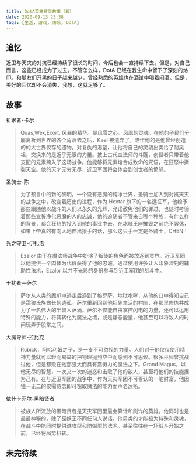 ```yaml
---
title: DotA英雄背景故事（五）
date: 2020-09-13 23:38
tags: [生活, 游戏, 伤感, DotA]
---
```


## 追忆
近卫与天灾的对抗已经持续了很长的时间，今后也会一直持续下去。但是，对自己而言，这些已经成为了过去。不管怎么样，DotA 已经在我生命中留下了深刻的烙印。和朋友们开黑的日子越来越少，曾经熟悉的英雄也在酒馆中喝着闷酒。但是，美好的回忆却不会消失，我想，这就足够了。

## 故事

祈求者-卡尔

> Quas,Wex,Exort. 风暴的精华。暴风雪之心。凤凰的灵魂。在他的子民们分崩离析到世界的各个角落去之后，Kael 被遗弃了，陪伴他的是他曾经创造的的大世界仅存的遗物。对复仇的渴望，让他将自己的灵魂出卖给了耐奥祖，交换来的是近乎无限的力量。披上古代血法师的斗篷，创世者只带着他支配的元素跨入了这场战争。他能够将元素熔合成致命的咒语，在狂怒中撕裂天空。他的天才无穷无尽，近卫军团将会体会到创世者的愤怒。

圣骑士-陈

> 为了预言中的新的黎明，一个没有恶魔的纯净世界，圣骑士加入到对抗天灾的战争之中，改变着历史的进程，作为 Hextar 旗下的一名远征军，他给予那些跟随他以战斗的人们以永久的光辉，允诺赦免他们的罪过，也随时考验着那些宣誓净化恶魔的人的忠诚，他的追随者不管来自哪个种族，有什么样的背景，都会狂热的投入到他的事业中去，在冰峰王座摧毁之前绝不罢休，如果上帝真的有向大地伸出援手的话，那么这只手一定是圣骑士，CHEN！

光之守卫-伊扎洛

> Ezalor 由于在魔法师战争中扮演了叛徒的角色而被放逐到灵界。近卫军团以他提供一个肉体为代价获得了他的忠诚。通过使用许多让人印象深刻的辅助性法术，Ezalor 以并不光彩的身份参与到近卫军团的战斗中。

干扰者—萨尔

> 萨尔从人类的魔爪中逃走后遇到了格罗萨，地狱咆哮，从他的口中得知自己是霜狼氏族酋长的遗孤。萨尔重新回到他祖先生活的村庄，在那里修炼并成为了一名伟大的半兽人萨满。萨尔不仅能自由掌控闪电的力量，还可以运用特殊的能力，将其转化为魔法之墙，或是静态能量，他甚至可以将敌人的时间玩弄于股掌之间。

大魔导师-拉比克

> Rubick，阿哈利姆之子，是一支不可忽视的力量。人们对于他仅仅使用精神力量就可以轻而易举的把物理抛到空中而感到不可思议。很多巫师曾挑战过他，但是都败在他那强大而具有震慑力的魔法之下。Grand Magus，以他无尽的智慧，一次又一次的迷惑和击败了他的敌人，甚至将他们的技能据为己有。在与近卫军团的战争中，作为天灾军团不可否认的一笔财富，他因独一无二的仅需意念即可窃取魔法的能力而声名远扬。

依什卡菲尔-黑暗贤者

> 被族人所流放的黑暗贤者是天灾军团里最会算计和刷诈的英雄。他同时也是最最神秘的，除了巫妖王不同任何人说话。他另类的才能极为特殊和灵魂，在战斗中能同时提供进攻型和防御型的法术。甚至往往在一场战斗开始之前，已经将局势扭转。

## 未完待续
